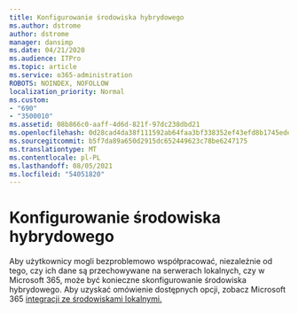 ```yaml
---
title: Konfigurowanie środowiska hybrydowego
ms.author: dstrome
author: dstrome
manager: dansimp
ms.date: 04/21/2020
ms.audience: ITPro
ms.topic: article
ms.service: o365-administration
ROBOTS: NOINDEX, NOFOLLOW
localization_priority: Normal
ms.custom:
- "690"
- "3500010"
ms.assetid: 08b866c0-aaff-4d6d-821f-97dc238dbd21
ms.openlocfilehash: 0d28cad4da38f111592ab64faa3bf338352ef43efd8b1745ede3498efffb9a4f
ms.sourcegitcommit: b5f7da89a650d2915dc652449623c78be6247175
ms.translationtype: MT
ms.contentlocale: pl-PL
ms.lasthandoff: 08/05/2021
ms.locfileid: "54051820"
---
```

# <a name="setting-up-a-hybrid-environment"></a>Konfigurowanie środowiska hybrydowego

Aby użytkownicy mogli bezproblemowo współpracować, niezależnie od tego, czy ich dane są przechowywane na serwerach lokalnych, czy w Microsoft 365, może być konieczne skonfigurowanie środowiska hybrydowego. Aby uzyskać omówienie dostępnych opcji, zobacz Microsoft 365 [integracji ze środowiskami lokalnymi.](https://docs.microsoft.com/office365/enterprise/office-365-integration)
  